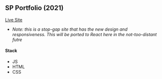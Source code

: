 ## SP Portfolio (2021)

[Live Site](https://sparker.work)

- _Note: this is a stop-gap site that has the new design and responsiveness. This will be ported to React here in the not-too-distant futre_

#### Stack 
- JS
- HTML
- CSS